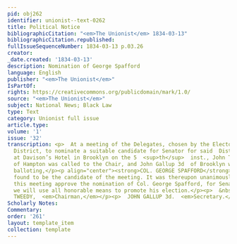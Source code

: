```yaml
---
pid: obj262
identifier: unionist--text-0262
title: Political Notice
bibliographicCitation: "<em>The Unionist</em> 1834-03-13"
bibliographicCitation.republished: 
fullIssueSequenceNumber: 1834-03-13 p.03.26
creator: 
_date.created: '1834-03-13'
description: Nomination of George Spafford
language: English
publisher: "<em>The Unionist</em>"
IsPartOf: 
rights: https://creativecommons.org/publicdomain/mark/1.0/
source: "<em>The Unionist</em>"
subject: National News; Black Law
type: Text
category: Unionist full issue
article.type: 
volume: '1'
issue: '32'
transcription: <p>  At a meeting of the Delegates, chosen by the Electors of the 13  <sup>th</sup>  Senatorial
  District, to nominate a suitable candidate for Senator for said  District, holden
  at Davison’s Hotel in Brooklyn on the 5  <sup>th</sup>  inst., John Tweedy Esq.
  of Hampton was called to the Chair, and John Gallup 3d  of Brooklyn was chosen Secretary.</p><p>On
  balloting,</p><p align="center"><strong>COL. GEORGE SPAFFORD</strong></p><p>  was
  found to be the candidate of the meeting. It was thereupon unanimously</p><p>  <em>Resolved,</em>  That
  this meeting approve the nomination of Col. George Spafford, for Senator,  and that
  we will use all honorable means to promote his election.</p><p>  &nbsp;&nbsp;&nbsp;&nbsp;&nbsp;&nbsp;&nbsp;&nbsp;&nbsp;&nbsp;&nbsp;  &nbsp;&nbsp;&nbsp;&nbsp;&nbsp;&nbsp;&nbsp;&nbsp;&nbsp;&nbsp;&nbsp;&nbsp;&nbsp;&nbsp;&nbsp;&nbsp;&nbsp;&nbsp;&nbsp;&nbsp;&nbsp;&nbsp;&nbsp;&nbsp;&nbsp;&nbsp;&nbsp;&nbsp;&nbsp;&nbsp;&nbsp;&nbsp;&nbsp;&nbsp;&nbsp;  JOHN
  TWEEDY,  <em>Chairman,</em></p><p>  JOHN GALLUP 3d.  <em>Secretary.</em></p>
Scholarly Notes: 
Commentary: 
order: '261'
layout: template_item
collection: template
---
```

